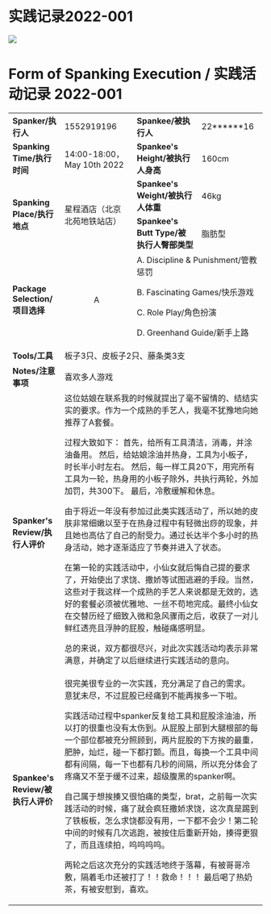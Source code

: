 # 实践记录2022-001


![](/2022-001.png)

# Form of Spanking Execution / 实践活动记录 2022-001​  

<table>
    <tr>
        <td><b>Spanker/执行人</b></td>
        <td>1552919196</td>
        <td><b>Spankee/被执行人</b></td>
        <td>22******16</td>
    </tr>
    <tr>
        <td><b>Spanking Time/执行时间</b></td>
        <td>14:00-18:00，May 10th 2022</td>
        <td><b>Spankee's Height/被执行人身高</b></td>
        <td>160cm</td>
    </tr>
    <tr>
        <td rowspan=2><b>Spanking Place/执行地点</b></td>
        <td rowspan=2>星程酒店（北京北苑地铁站店）</td>
        <td><b>Spankee's Weight/被执行人体重</b></td>
        <td>46kg</td>
    </tr> 
    <tr>
        <td><b>Spankee's Butt Type/被执行人臀部类型</b></td>
        <td>脂肪型</td>
    </tr>
    <tr>
        <td><b>Package Selection/项目选择</b></td>
        <td style="text-align: center;">A</td>
        <td colspan =2>
        A. Discipline & Punishment/管教惩罚

B. Fascinating Games/快乐游戏

C. Role Play/角色扮演

D. Greenhand Guide/新手上路
        </td>
    </tr>
    <tr>
        <td><b>Tools/工具</b></td>
        <td colspan=3>板子3只、皮板子2只、藤条类3支</td>
    </tr>
    <tr>
        <td><b>Notes/注意事项</b></td>
        <td colspan=3>喜欢多人游戏</td>
    </tr>
    <tr>
        <td><b>Spanker's Review/执行人评价</b></td>
        <td colspan=3>
            这位姑娘在联系我的时候就提出了毫不留情的、结结实实的要求。作为一个成熟的手艺人，我毫不犹豫地向她推荐了A套餐。

过程大致如下：
首先，给所有工具清洁，消毒，并涂油备用。
然后，给姑娘涂油并热身，工具为小板子，时长半小时左右。
然后，每一样工具20下，用完所有工具为一轮，热身用的小板子除外，共执行两轮，外加加罚，共300下。
最后，冷敷缓解和休息。

由于将近一年没有参加过此类实践活动了，所以她的皮肤非常细嫩以至于在热身过程中有轻微出痧的现象，并且她也高估了自己的耐受力。通过长达半个多小时的热身活动，她才逐渐适应了节奏并进入了状态。

在第一轮的实践活动中，小仙女就后悔自己提的要求了，开始使出了求饶、撒娇等试图逃避的手段。当然，这些对于我这样一个成熟的手艺人来说都是无效的，选好的套餐必须被优雅地、一丝不苟地完成。最终小仙女在交替历经了细致入微和急风骤雨之后，收获了一对儿鲜红透亮且浮肿的屁股，触碰痛感明显。

总的来说，双方都很尽兴，对此次实践活动均表示非常满意，并确定了以后继续进行实践活动的意向。
        </td>
    </tr>
    <tr>
        <td><b>Spankee's Review/被执行人评价 </b></td>
        <td colspan=3>很完美很专业的一次实践，充分满足了自己的需求。
意犹未尽，不过屁股已经痛到不能再挨多一下啦。

实践活动过程中spanker反复给工具和屁股涂油油，所以打的很重也没有太伤到。从屁股上部到大腿根部的每一个部位都被充分照顾到，两片屁股的下方挨的最重，肥肿，灿烂，碰一下都打颤。而且，每换一个工具中间都有间隔，每一下也都有几秒的间隔，所以充分体会了疼痛又不至于缓不过来，超级腹黑的spanker啊。

自己属于想挨揍又很怕痛的类型，brat，之前每一次实践活动的时候，痛了就会疯狂撒娇求饶，这次真是踢到了铁板板，怎么求饶都没有用，一下都不会少！第二轮中间的时候有几次逃跑，被按住后重新开始，揍得更狠了，而且连续拍，呜呜呜呜。

两轮之后这次充分的实践活地终于落幕，有被哥哥冷敷，隔着毛巾还被打了！！救命！！！
最后喝了热奶茶，有被安慰到，喜欢。</td>
    </tr>
</table>
